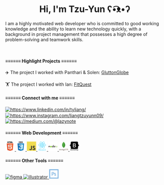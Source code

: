 <h1 align="center">Hi, I'm Tzu-Yun ʕ•͡ᴥ•ʔ</h1>
<p>I am a highly motivated web developer who is committed to good working knowledge and the ability to learn new technology quickly, with a background in project management that possesses a high degree of problem-solving and teamwork skills.</p>
<br>
<h4 align="left">≡≡≡≡≡≡ Highlight Projects ≡≡≡≡≡≡</h4>

✈️  The project I worked with Panthari & Solen: [GluttonGlobe](https://bejewelled-alfajores-c72f6e.netlify.app/)

🏋️  The project I worked with Ian: [FitQuest](https://fitness-tracker.adaptable.app/)

<h4 align="left">≡≡≡≡≡≡ Connect with me ≡≡≡≡≡≡</h4>
<p align="left">
<a href="https://linkedin.com/in/https://www.linkedin.com/in/tyliang/" target="blank"><img align="center" src="https://raw.githubusercontent.com/rahuldkjain/github-profile-readme-generator/master/src/images/icons/Social/linked-in-alt.svg" alt="https://www.linkedin.com/in/tyliang/" height="30" width="30" /></a>
<a href="https://instagram.com/https://www.instagram.com/liangtzuyunn09/" target="blank"><img align="center" src="https://raw.githubusercontent.com/rahuldkjain/github-profile-readme-generator/master/src/images/icons/Social/instagram.svg" alt="https://www.instagram.com/liangtzuyunn09/" height="30" width="30" /></a>
<a href="https://medium.com/https://medium.com/@lazynote" target="blank"><img align="center" src="https://raw.githubusercontent.com/rahuldkjain/github-profile-readme-generator/master/src/images/icons/Social/medium.svg" alt="https://medium.com/@lazynote" height="30" width="30" /></a>
</p>

<h4 align="left">≡≡≡≡≡≡ Web Development ≡≡≡≡≡≡</h4>
<p align="left"> <a href="https://www.w3.org/html/" target="_blank" rel="noreferrer"> <img src="https://raw.githubusercontent.com/devicons/devicon/master/icons/html5/html5-original-wordmark.svg" alt="html5" width="30" height="30"/> </a><a href="https://www.w3schools.com/css/" target="_blank" rel="noreferrer"> <img src="https://raw.githubusercontent.com/devicons/devicon/master/icons/css3/css3-original-wordmark.svg" alt="css3" width="30" height="30"/> </a><a href="https://developer.mozilla.org/en-US/docs/Web/JavaScript" target="_blank" rel="noreferrer"> <img src="https://raw.githubusercontent.com/devicons/devicon/master/icons/javascript/javascript-original.svg" alt="javascript" width="30" height="30"/> </a><a href="https://reactjs.org/" target="_blank" rel="noreferrer"> <img src="https://raw.githubusercontent.com/devicons/devicon/master/icons/react/react-original-wordmark.svg" alt="react" width="30" height="30"/> </a><a href="https://nodejs.org" target="_blank" rel="noreferrer"> <img src="https://raw.githubusercontent.com/devicons/devicon/master/icons/nodejs/nodejs-original-wordmark.svg" alt="nodejs" width="30" height="30"/> </a> <a href="https://www.mongodb.com/" target="_blank" rel="noreferrer"> <img src="https://raw.githubusercontent.com/devicons/devicon/master/icons/mongodb/mongodb-original-wordmark.svg" alt="mongodb" width="30" height="30"/> </a> <a href="https://getbootstrap.com" target="_blank" rel="noreferrer"> <img src="https://raw.githubusercontent.com/devicons/devicon/master/icons/bootstrap/bootstrap-plain-wordmark.svg" alt="bootstrap" width="30" height="30"/> </a> </p>
  

<h4 align="left">≡≡≡≡≡≡ Other Tools ≡≡≡≡≡≡</h4>
<p align="left"> <a href="https://www.figma.com/" target="_blank" rel="noreferrer"> <img src="https://www.vectorlogo.zone/logos/figma/figma-icon.svg" alt="figma" width="30" height="30"/> </a> <a href="https://www.adobe.com/in/products/illustrator.html" target="_blank" rel="noreferrer"> <img src="https://www.vectorlogo.zone/logos/adobe_illustrator/adobe_illustrator-icon.svg" alt="illustrator" width="30" height="30"/> </a> <a href="https://www.photoshop.com/en" target="_blank" rel="noreferrer"> <img src="https://raw.githubusercontent.com/devicons/devicon/master/icons/photoshop/photoshop-line.svg" alt="photoshop" width="30" height="30"/> </a> </p>
